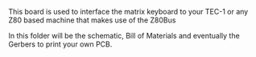 This board is used to interface the matrix keyboard to your TEC-1 or any Z80 based machine that makes use of the Z80Bus

In this folder will be the schematic, Bill of Materials and eventually the Gerbers to print your own PCB.

